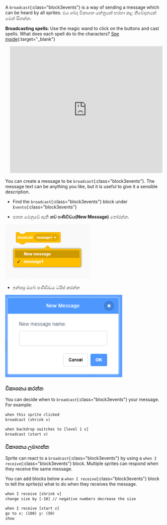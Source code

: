 A `broadcast`{:class="block3events"} is a way of sending a message which can be heard by all sprites. එය ශබ්ද විකාශන යන්ත්‍රයක් හරහා කළ නිවේදනයක් මෙන් සිතන්න.

**Broadcasting spells**: Use the magic wand to click on the buttons and cast spells. What does each spell do to the characters? [See inside](https://scratch.mit.edu/projects/518413238/editor){:target="_blank"}

<div class="scratch-preview" style="margin-left: 15px;">
  <iframe allowtransparency="true" width="485" height="402" src="https://scratch.mit.edu/projects/embed/518413238/?autostart=false" frameborder="0"></iframe>
</div>

You can create a message to be `broadcast`{:class="block3events"}. The message text can be anything you like, but it is useful to give it a sensible description.

+ Find the `broadcast`{:class="block3events"} block under `Events`{:class="block3events"}

+ පතන මෙනුවේ ඇති **නව පණිවිඩය(New Message)** තෝරන්න.

![broadcast block dropdown](images/broadcast-block.png)

+ ඉන්පසු ඔබේ පණිවිඩය ටයිප් කරන්න

![Create a broadcast](images/new-broadcast.png)

### විකාශනය කරන්න

You can decide when to `broadcast`{:class="block3events"} your message. For example:

```blocks3
when this sprite clicked
broadcast (shrink v)
```

```blocks3
when backdrop switches to [level 1 v]
broadcast (start v)
```

### විකාශනය ලබාගන්න

Sprite can react to a `broadcast`{:class="block3events"} by using a `when I receive`{:class="block3events"} block. Multiple sprites can respond when they receive the same message.

You can add blocks below a `when I receive`{:class="block3events"} block to tell the sprite(s) what to do when they receives the message.

```blocks3
when I receive [shrink v]
change size by [-10] // negative numbers decrease the size
```

```blocks3
when I receive [start v]
go to x: (100) y: (50)
show
```